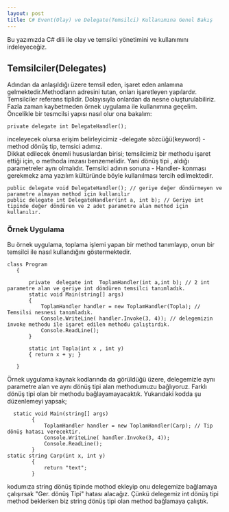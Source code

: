 ```yaml
---
layout: post
title: C# Event(Olay) ve Delegate(Temsilci) Kullanımına Genel Bakış
---  
```


Bu yazımızda C# dili ile olay ve temsilci yönetimini ve kullanımını irdeleyeceğiz.  
## Temsilciler(Delegates) ##  
Adından da anlaşıldığı üzere temsil eden, işaret eden anlamına gelmektedir.Methodların adresini tutan, onları işaretleyen yapılardır.  
Temsilciler referans tiplidir. Dolayısıyla onlardan da nesne oluşturulabiliriz. Fazla zaman kaybetmeden örnek uygulama ile kullanımına geçelim.  
Öncelikle bir tesmcilsi yapısı nasıl olur ona bakalım:    
``` Delegates
private delegate int DelegateHandler(); 
``` 
 inceleyecek olursa erişim belirleyicimiz -delegate sözcüğü(keyword) - method dönüş tip, temsici adımız.  
 Dikkat edilecek önemli hususlardan birisi; temsilcimiz bir methodu işaret ettiği için, o methoda imzası benzemelidir. Yani dönüş tipi , aldığı parametreler aynı olmalıdır.  Temsilci adının sonuna - Handler- konması gerekmekz ama yazılım kültüründe böyle kullanılması tercih edilmektedir.    
 ```Ornek
 public delegate void DelegateHandler(); // geriye değer döndürmeyen ve parametre almayan method için kullanılır
 public delegate int DelegateHandler(int a, int b); // Geriye int tipinde değer döndüren ve 2 adet parametre alan method için kullanılır.
 
 ```
 
  ### Örnek Uygulama ###
  Bu örnek uygulama, toplama işlemi yapan bir method tanımlayıp, onun bir temsilci ile nasıl kullandığını göstermektedir. 
  
 ```ornek 
 class Program
    {
      
        private  delegate int  ToplamHandler(int a,int b); // 2 int parametre alan ve geriye int döndüren temsilci tanımladık.
        static void Main(string[] args)
        {
            ToplamHandler handler = new ToplamHandler(Topla); // Temsilsi nesnesi tanımladık.
            Console.WriteLine( handler.Invoke(3, 4)); // delegemizin invoke methodu ile işaret edilen methodu çalıştırdık.
            Console.ReadLine();
        }

        static int Topla(int x , int y)
        { return x + y; }

    }

```  
Örnek uygulama kaynak kodlarında da görüldüğü üzere, delegemizle aynı parametre alan ve aynı dönüş tipi alan methodumuzu bağlıyoruz. Farklı dönüş tipi olan bir methodu bağlayamayacaktık. Yukarıdaki kodda şu düzenlemeyi yapsak;  
```
  static void Main(string[] args)
        {
            ToplamHandler handler = new ToplamHandler(Carp); // Tip dönüş hatası verecektir.
            Console.WriteLine( handler.Invoke(3, 4));
            Console.ReadLine();
        }
static string Carp(int x, int y)
        {
            return "text";
        }
```  
kodumıza string dönüş tipinde mothod ekleyip onu delegemize bağlamaya çalışırsak "Ger. dönüş Tipi" hatası alacağız. Çünkü delegemiz int dönüş tipi method beklerken biz string dönüş tipi olan method bağlamaya çalıştık.  


 

